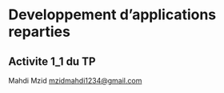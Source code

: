 
# Developpement d’applications reparties
## Activite 1_1 du TP


Mahdi Mzid
mzidmahdi1234@gmail.com